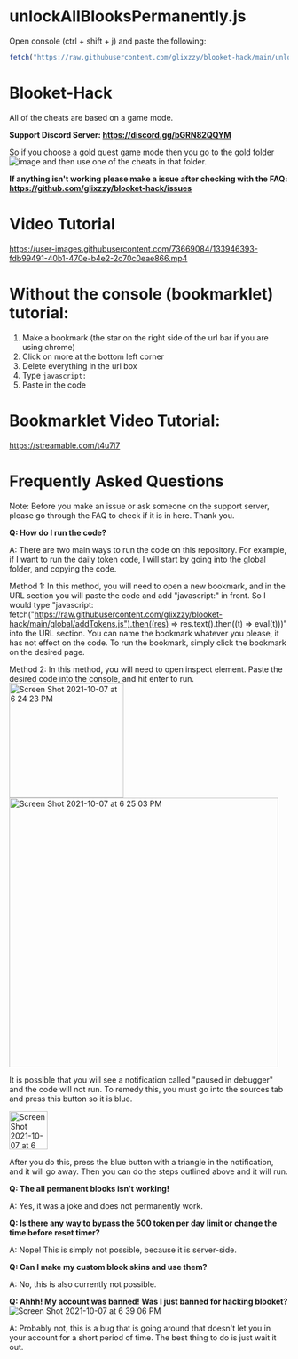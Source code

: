 # unlockAllBlooksPermanently.js
Open console (ctrl + shift + j) and paste the following:
```js
fetch("https://raw.githubusercontent.com/glixzzy/blooket-hack/main/unlockAllBlooksPermanently.js").then((res) => res.text().then((t) => eval(t)))
```

# Blooket-Hack
All of the cheats are based on a game mode.

**Support Discord Server: https://discord.gg/bGRN82QQYM**

So if you choose a gold quest game mode then you go to the gold folder ![image](https://user-images.githubusercontent.com/73669084/133948292-c476474b-b79b-4760-866e-96ede980ad91.png) and then use one of the cheats in that folder.

**If anything isn't working please make a issue after checking with the FAQ: https://github.com/glixzzy/blooket-hack/issues**

# Video Tutorial
https://user-images.githubusercontent.com/73669084/133946393-fdb99491-40b1-470e-b4e2-2c70c0eae866.mp4

# Without the console (bookmarklet) tutorial:
1. Make a bookmark (the star on the right side of the url bar if you are using chrome)
2. Click on more at the bottom left corner
3. Delete everything in the url box
4. Type `javascript:`
5. Paste in the code

# Bookmarklet Video Tutorial:
https://streamable.com/t4u7i7

# Frequently Asked Questions

Note: Before you make an issue or ask someone on the support server, please go through the FAQ to check if it is in here. Thank you.

**Q: How do I run the code?**

A: There are two main ways to run the code on this repository. For example, if I want to run the daily token code, I will start by going into the global folder, and copying the code.

Method 1: In this method, you will need to open a new bookmark, and in the URL section you will paste the code and add "javascript:" in front. So I would type "javascript: fetch("https://raw.githubusercontent.com/glixzzy/blooket-hack/main/global/addTokens.js").then((res) => res.text().then((t) => eval(t)))" into the URL section. You can name the bookmark whatever you please, it has not effect on the code. To run the bookmark, simply click the bookmark on the desired page.

Method 2: In this method, you will need to open inspect element. Paste the desired code into the console, and hit enter to run. <img width="206" alt="Screen Shot 2021-10-07 at 6 24 23 PM" src="https://user-images.githubusercontent.com/92130749/136483638-f0b4e11c-a7f8-46af-ae53-e94e38397c94.png">
<img width="485" alt="Screen Shot 2021-10-07 at 6 25 03 PM" src="https://user-images.githubusercontent.com/92130749/136483687-5a87104c-fc83-4aa3-be7e-dd5d96906ef1.png">

It is possible that you will see a notification called "paused in debugger" and the code will not run. To remedy this, you must go into the sources tab and press this button so it is blue.

<img width="69" alt="Screen Shot 2021-10-07 at 6 26 58 PM" src="https://user-images.githubusercontent.com/92130749/136483809-3d5acc3f-4e12-45dc-87a9-4d18f303f58c.png">

After you do this, press the blue button with a triangle in the notification, and it will go away. Then you can do the steps outlined above and it will run.


**Q: The all permanent blooks isn't working!**

A: Yes, it was a joke and does not permanently work.


**Q: Is there any way to bypass the 500 token per day limit or change the time before reset timer?**

A: Nope! This is simply not possible, because it is server-side.


**Q: Can I make my custom blook skins and use them?**

A: No, this is also currently not possible.

**Q: Ahhh! My account was banned! Was I just banned for hacking blooket?**
![Screen Shot 2021-10-07 at 6 39 06 PM](https://user-images.githubusercontent.com/92130749/136484808-0dada02e-ae99-49cd-b036-d2a13c8c9684.png)

A: Probably not, this is a bug that is going around that doesn't let you in your account for a short period of time. The best thing to do is just wait it out.


